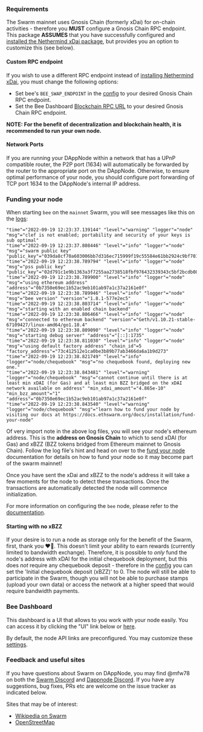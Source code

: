 ### Requirements

The Swarm mainnet uses Gnosis Chain (formerly xDai) for on-chain activities - therefore you **MUST** configure a Gnosis Chain RPC endpoint. This package **ASSUMES** that you have successfully configured and [installed the Nethermind xDai package](http://my.dappnode/#/installer/nethermind-xdai.dnp.dappnode.eth), but provides you an option to customize this (see below).

#### Custom RPC endpoint

If you wish to use a different RPC endpoint instead of [installing Nethermind xDai](http://my.dappnode/#/installer/nethermind-xdai.dnp.dappnode.eth), you must change the following options:

* Set bee's `BEE_SWAP_ENDPOINT` in the [config](http://my.dappnode/#/packages/swarm.public.dappnode.eth/config) to your desired Gnosis Chain RPC endpoint.
* Set the Bee Dashboard [Blockchain RPC URL](http://dashboard.swarm.public.dappnode/#/settings) to your desired Gnosis Chain RPC endpoint.

**NOTE: For the benefit of decentralization and blockchain health, it is recommended to run your own node.**

#### Network Ports

If you are running your DAppNode within a network that has a UPnP compatible router, the P2P port (1634) will automatically be forwarded by the router to the appropriate port on the DAppNode. Otherwise, to ensure optimal performance of your node, you should configure port forwarding of TCP port 1634 to the DAppNode's internal IP address.

### Funding your node

When starting `bee` on the `mainnet` Swarm, you will see messages like this on the [logs](http://my.dappnode/#/packages/swarm.public.dappnode.eth/logs):

```
"time"="2022-09-19 12:23:37.139144" "level"="warning" "logger"="node" "msg"="clef is not enabled; portability and security of your keys is sub optimal"
"time"="2022-09-19 12:23:37.808446" "level"="info" "logger"="node" "msg"="swarm public key" "public_key"="039da8cf70a603006bb7d316ec715999f19c55584e61bb2924c9bf701a5cc1d955"
"time"="2022-09-19 12:23:38.789794" "level"="info" "logger"="node" "msg"="pss public key" "public_key"="02d791c1e9b1363a3f7255aa2738518fbf976432339343c5bf2bcdb08200057118"
"time"="2022-09-19 12:23:38.789900" "level"="info" "logger"="node" "msg"="using ethereum address" "address"="0b7350e69ec1b52ac9eb101ab97a1c37a2161e0f"
"time"="2022-09-19 12:23:38.789946" "level"="info" "logger"="node" "msg"="bee version" "version"="1.8.1-577e2ec5"
"time"="2022-09-19 12:23:38.803714" "level"="info" "logger"="node" "msg"="starting with an enabled chain backend"
"time"="2022-09-19 12:23:38.806466" "level"="info" "logger"="node" "msg"="connected to ethereum backend" "version"="Geth/v1.10.21-stable-67109427/linux-amd64/go1.18.4"
"time"="2022-09-19 12:23:38.809090" "level"="info" "logger"="node" "msg"="starting debug server" "address"="[::]:1735"
"time"="2022-09-19 12:23:38.811030" "level"="info" "logger"="node" "msg"="using default factory address" "chain_id"=5 "factory_address"="73c412512e1ca0be3b89b77ab3466da6a1b9d273"
"time"="2022-09-19 12:23:38.821749" "level"="info" "logger"="node/chequebook" "msg"="no chequebook found, deploying new one."
"time"="2022-09-19 12:23:38.843481" "level"="warning" "logger"="node/chequebook" "msg"="cannot continue until there is at least min xDAI (for Gas) and at least min BZZ bridged on the xDAI network available on address" "min_xdai_amount"="4.865e-10" "min_bzz_amount"="1" "address"="0b7350e69ec1b52ac9eb101ab97a1c37a2161e0f"
"time"="2022-09-19 12:23:38.843540" "level"="warning" "logger"="node/chequebook" "msg"="learn how to fund your node by visiting our docs at https://docs.ethswarm.org/docs/installation/fund-your-node"
```

Of very import note in the above log files, you will see your node's ethereum address. This is the **address on Gnosis Chain** to which to send xDAI (for Gas) and xBZZ (BZZ tokens bridged from Ethereum mainnet to Gnosis Chain). Follow the log file's hint and head on over to the [fund your node](https://docs.ethswarm.org/docs/installation/fund-your-node) documentation for details on how to fund your node so it may become part of the swarm mainnet!

Once you have sent the xDai and xBZZ to the node's address it will take a few moments for the node to detect these transactions. Once the transactions are  automatically detected the node will commence initialization.

For more information on configuring the `bee` node, please refer to the [documentation](https://docs.ethswarm.org/docs/).

#### Starting with no xBZZ

If your desire is to run a node as storage only for the benefit of the Swarm, first, thank you ❤️🐝. This doesn't limit your ability to earn rewards (currently limited to bandwidth exchange). Therefore, it is possible to *only* fund the node's address with xDAI for the initial chequebook deployment, but this does *not* require any chequebook deposit - therefore in the [config](http://my.dappnode/#/packages/swarm.public.dappnode.eth/config) you can set the 'Initial chequebook deposit (xBZZ)' to 0. The node will still be able to participate in the Swarm, though you will not be able to purchase stamps (upload your own data) or access the network at a higher speed that would require bandwidth payments.

### Bee Dashboard

This dashboard is a UI that allows to you work with your node easily. You can access it by clicking the "UI" link below or [here](http://dashboard.swarm.public.dappnode/).

By default, the node API links are preconfigured. You may customize these [settings](http://dashboard.swarm.public.dappnode/#/settings).

### Feedback and useful sites

If you have questions about Swarm on DAppNode, you may find @mfw78 on both the [Swarm Discord](https://discord.gg/vrhF9hbtUu) and [Dappnode Discord](https://discord.gg/N6q4MVQFGg). If you have any suggestions, bug fixes, PRs etc are welcome on the issue tracker as indicated below.

Sites that may be of interest:

* [Wikipedia on Swarm](http://bee.swarm.public.dappnode:1633/bzz/dwikipedia.eth/)
* [OpenStreetMap](http://bee.swarm.public.dappnode:1633/bzz/fdfd170f73953bc262d936d3a5329b787980335dc0547032bb2a6239ebe95a76/)